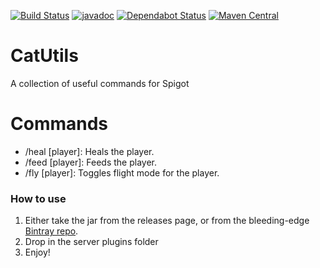 [![Build Status](https://ci.codemc.io/buildStatus/icon?job=gamer4life1%2FCatUtils)](https://ci.codemc.io/job/gamer4life1/job/CatUtils/)
[![javadoc](https://javadoc.io/badge2/io.github.gamercatorg/CatUtils/javadoc.svg)](https://javadoc.io/doc/io.github.gamercatorg/CatUtils)
[![Dependabot Status](https://api.dependabot.com/badges/status?host=github&repo=gamercatorg/CatUtils)](https://dependabot.com)
[![Maven Central](https://img.shields.io/maven-central/v/io.github.gamercatorg/CatUtils.svg?label=Maven%20Central)](https://search.maven.org/search?q=g:%22io.github.gamercatorg%22%20AND%20a:%22CatUtils%22)

# CatUtils

A collection of useful commands for Spigot

# Commands

- /heal [player]: Heals the player.
- /feed [player]: Feeds the player.
- /fly [player]: Toggles flight mode for the player.

### How to use

1. Either take the jar from the releases page, or from the bleeding-edge [Bintray repo](https://bintray.com/gamercatorg/CatUtils).
2. Drop in the server plugins folder
3. Enjoy!
